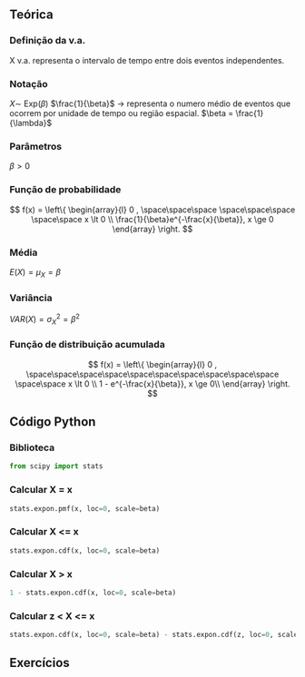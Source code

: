 ```table-of-contents
```
## Teórica

### Definição da v.a.
X v.a. representa o intervalo de tempo entre dois eventos independentes.
### Notação
$X \sim$ Exp$(\beta)$ 
$\frac{1}{\beta}$ -> representa o numero médio de eventos que ocorrem por unidade de tempo ou região espacial.
$\beta = \frac{1}{\lambda}$
### Parâmetros
$\beta \gt 0$
### Função de probabilidade
$$
f(x) = 
\left\{
\begin{array}{l}
 0 , \space\space\space \space\space\space \space\space x \lt 0 \\
\frac{1}{\beta}e^{-\frac{x}{\beta}}, x \ge 0
\end{array} 
\right.
$$
### Média
$E(X) = \mu_X = \beta$
### Variância
$VAR(X) = \sigma^2_X = \beta^2$
### Função de distribuição acumulada
$$
f(x) = 
\left\{
\begin{array}{l}
 0 , \space\space\space\space\space\space\space\space\space\space \space\space x \lt 0 \\
1 - e^{-\frac{x}{\beta}}, x \ge 0\\
\end{array} 
\right.
$$
## Código Python
### Biblioteca 
``` python
from scipy import stats
```
### Calcular X = x
```python
stats.expon.pmf(x, loc=0, scale=beta)
```
### Calcular X <= x
```python
stats.expon.cdf(x, loc=0, scale=beta)
```
### Calcular X > x
```python
1 - stats.expon.cdf(x, loc=0, scale=beta)
```
### Calcular z < X <= x
```python
stats.expon.cdf(x, loc=0, scale=beta) - stats.expon.cdf(z, loc=0, scale=beta)
```
## Exercícios
